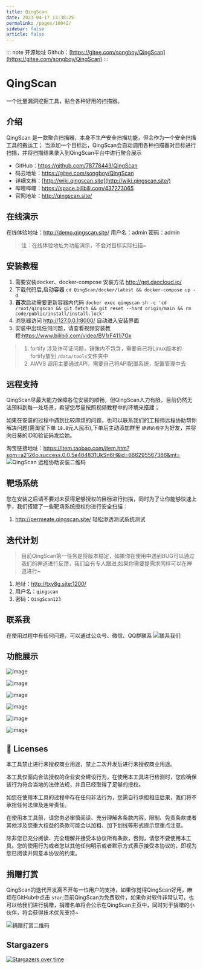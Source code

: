 ```yaml
---
title: QingScan
date: 2023-04-17 13:38:25
permalink: /pages/10042/
sidebar: false
article: false
---
```

::: note 开源地址
Github：[https://gitee.com/songboy/QingScan](https://gitee.com/songboy/QingScan)
:::

# QingScan

一个批量漏洞挖掘工具，黏合各种好用的扫描器。

## 介绍

QingScan 是一款聚合扫描器，本身不生产安全扫描功能，但会作为一个安全扫描工具的搬运工； 当添加一个目标后，QingScan会自动调用各种扫描器对目标进行扫描，并将扫描结果录入到QingScan平台中进行聚合展示

- GitHub：https://github.com/78778443/QingScan
- 码云地址：https://gitee.com/songboy/QingScan
- 详细文档：[http://wiki.qingscan.site](http://wiki.qingscan.site/)
- 哔哩哔哩：https://space.bilibili.com/437273065
- 官网地址：http://qingscan.site/

## 在线演示

在线体验地址：http://demo.qingscan.site/ 用户名：admin 密码：admin

> 注：在线体验地址为功能演示，不会对目标实际扫描~

## 安装教程

1. 需要安装docker、docker-compose 安装方法 http://get.daocloud.io/
2. 下载代码后,启动容器 `cd QingScan/docker/latest && docker-compose up -d`
3. **首次**启动需要更新容器内代码 `docker exec qingscan sh -c 'cd /root/qingscan && git fetch && git reset --hard origin/main && rm code/public/install/install.lock'`
4. 浏览器访问 http://127.0.0.1:8000/ 自动进入安装界面
5. 安装中出现任何问题，请查看视频安装教程:https://www.bilibili.com/video/BV1rF411i7Gx

> 1. fortify 涉及许可证问题，镜像内不包含，需要自己将Linux版本的fortify放到 `/data/tools`文件夹中
> 2. AWVS 调用主要通过API，需要自己将API配置系统，配置管理中去

## 远程支持

QingScan尽最大能力保障各位安装的顺畅，但QingScan人力有限，目前仍然无法预料到每一处场景，希望您尽量按照视频教程中的环境来搭建；

如果在安装的过程中遇到比较麻烦的问题，也可以联系我们的工程师远程协助帮你解决问题(需淘宝下单 `18.8`元人民币),下单后主动添加群里 `婷婷的橙子`为好友，并将向日葵的ID和验证码发给她。

淘宝链接地址：https://item.taobao.com/item.htm?spm=a2126o.success.0.0.5e484831UkSn6H&id=666295567386&mt= ![QingScan 远程协助安装二维码](https://user-images.githubusercontent.com/8509054/170407026-ab399c52-37a6-4ebe-8e96-31fe61ae4b32.png)

## 靶场系统

您在安装之后请不要对未获得足够授权的目标进行扫描，同时为了让你能够快速上手，我们搭建了一些靶场系统授权你进行安全扫描：

1. http://permeate.qingscan.site/ 轻松渗透测试系统测试

## 迭代计划

> 目前QingScan第一任务是将版本稳定，如果你在使用中遇到BUG可以通过我们的禅道进行反馈，我们会有专人跟进,如果你需要提需求同样可以在禅道进行~

1. 地址：http://txy8g.site:1200/
2. 用户名：`qingscan`
3. 密码：`QingScan123`

## 联系我

在使用过程中有任何问题，可以通过公众号、微信、QQ群联系 ![联系我们](https://user-images.githubusercontent.com/76991805/165303155-10c0a418-78a4-48c2-b5f1-428d8e6118b7.png)

## 功能展示

![image](/img/open/10042/143174877-879408de-e594-4508-aa7c-b2fe095382cb.png)

![image](/img/open/10042/143174979-f93bab2f-1506-4b01-9a2c-888a1c377478.png)

![image](/img/open/10042/143175009-ceb5e762-4770-469e-827d-82937550d3a6.png)

![image](/img/open/10042/143175022-d7821199-ef11-4f5d-a7ac-76003bd3074f.png)

![image](/img/open/10042/143175091-91d04fea-0fa7-45ad-8f39-d8d77f816cbf.png)

![image](/img/open/10042/143175157-0934560b-5ed2-4ce8-bc9b-9faff19e3517.png)

## 📑 Licenses

本工具禁止进行未授权商业用途，禁止二次开发后进行未授权商业用途。

本工具仅面向合法授权的企业安全建设行为，在使用本工具进行检测时，您应确保该行为符合当地的法律法规，并且已经取得了足够的授权。

如您在使用本工具的过程中存在任何非法行为，您需自行承担相应后果，我们将不承担任何法律及连带责任。

在使用本工具前，请您务必审慎阅读、充分理解各条款内容，限制、免责条款或者其他涉及您重大权益的条款可能会以加粗、加下划线等形式提示您重点注意。

除非您已充分阅读、完全理解并接受本协议所有条款，否则，请您不要使用本工具。您的使用行为或者您以其他任何明示或者默示方式表示接受本协议的，即视为您已阅读并同意本协议的约束。

## 捐赠打赏

QingScan的迭代开发离不开每一位用户的支持，如果你觉得QingScan好用，麻烦在GitHub中点击 `star`;目前QingScan为免费软件，如果你对软件非常认可，也可以给我们进行捐赠，捐赠名单将会公示在QingScan主页中，同时对于捐赠的小伙伴，将会获得技术优先支持~

![捐赠打赏二维码](https://user-images.githubusercontent.com/8509054/148172121-693005b3-9c75-41c3-b886-1f6476f41165.jpg)

## Stargazers

[![Stargazers over time](https://starchart.cc/78778443/QingScan.svg?v211231)](https://github.com/78778443/QingScan)

